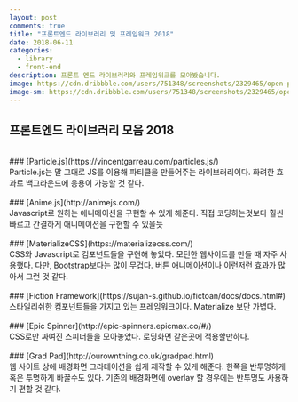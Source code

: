```yaml
---
layout: post
comments: true
title: "프론트엔드 라이브러리 및 프레임워크 2018"
date: 2018-06-11
categories:
  - library
  - front-end
description: 프론트 엔드 라이브러리와 프레임워크를 모아봤습니다.
image: https://cdn.dribbble.com/users/751348/screenshots/2329465/open-position-frontend-developer-dribbble-2-preview_1x.png
image-sm: https://cdn.dribbble.com/users/751348/screenshots/2329465/open-position-frontend-developer-dribbble-2-preview_1x.png
---
```

## 프론트엔드 라이브러리 모음 2018
<br>
### [Particle.js](https://vincentgarreau.com/particles.js/)
<br>
Particle.js는 말 그대로 JS를 이용해 파티클을 만들어주는 라이브러리이다. 화려한 효과로 백그라운드에 응용이 가능할 것 같다.
<br>
<br>
### [Anime.js](http://animejs.com/)
<br>
Javascript로 원하는 애니메이션을 구현할 수 있게 해준다.
직접 코딩하는것보다 훨씬 빠르고 간결하게 애니메이션을 구현할 수 있을듯
<br>
<br>
### [MaterializeCSS](https://materializecss.com/)
<br>
CSS와 Javascript로 컴포넌트들을 구현해 놓았다. 모던한 웹사이트를 만들 때 자주 사용했다.
다만, Bootstrap보다는 많이 무겁다. 버튼 애니메이션이나 이런저런 효과가 많아서 그런 것 같다.
<br>
<br>
### [Fiction Framework](https://sujan-s.github.io/fictoan/docs/docs.html#)
<br>
스타일리쉬한 컴포넌트들을 가지고 있는 프레임워크이다. Materialize 보단 가볍다.
<br>
<br>
### [Epic Spinner](http://epic-spinners.epicmax.co/#/)
<br>
CSS로만 짜여진 스피너들을 모아놓았다. 로딩화면 같은곳에 적용할만하다.
<br>
<br>
### [Grad Pad](http://ourownthing.co.uk/gradpad.html)
<br>
웹 사이트 상에 배경화면 그라데이션을 쉽게 제작할 수 있게 해준다.
한쪽을 반투명하게 혹은 투명하게 바꿀수도 있다. 기존의 배경화면에 overlay 할 경우에는 반투명도 사용하기 편할 것 같다.
<br>
<br>